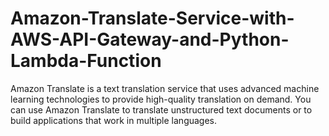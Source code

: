 # Amazon-Translate-Service-with-AWS-API-Gateway-and-Python-Lambda-Function
Amazon Translate is a text translation service that uses advanced machine learning technologies to provide high-quality translation on demand. You can use Amazon Translate to translate unstructured text documents or to build applications that work in multiple languages.
